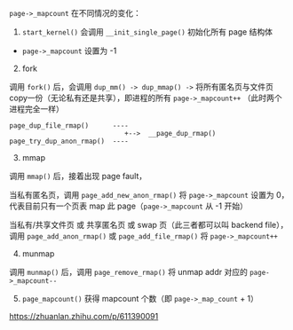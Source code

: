 `page->_mapcount` 在不同情况的变化：

1. `start_kernel()` 会调用 `__init_single_page()` 初始化所有 page 结构体

* `page->_mapcount` 设置为 -1

2. fork

调用 `fork()` 后，会调用 `dup_mm() -> dup_mmap() ->` 将所有匿名页与文件页
copy一份（无论私有还是共享），即进程的所有 `page->_mapcount++` （此时两个进程完全一样）

```
page_dup_file_rmap()      ----
                             +-->  __page_dup_rmap()
page_try_dup_anon_rmap()  ----
```

3. mmap

调用 `mmap()` 后，接着出现 page fault，

当私有匿名页，调用 `page_add_new_anon_rmap()` 将 `page->_mapcount` 设置为 0，
代表目前只有一个页表 map 此 page（`page->_mapcount` 从 -1 开始）

当私有/共享文件页 或 共享匿名页 或 swap 页（此三者都可以叫 backend file），调用
`page_add_anon_rmap()` 或 `page_add_file_rmap()` 将 `page->_mapcount++`

4. munmap

调用 `munmap()` 后，调用 `page_remove_rmap()` 将 unmap addr 对应的 `page->_mapcount--`

5. `page_mapcount()` 获得 mapcount 个数（即 `page->_map_count` + 1）

https://zhuanlan.zhihu.com/p/611390091
